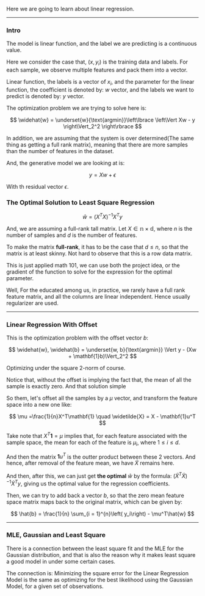 Here we are going to learn about linear regression. 


---
### **Intro**

The model is linear function, and the label we are predicting is a continuous value.

Here we consider the case that, $(x, y_i)$ is the training data and labels. For each sample, we observe multiple features and pack them into a vector. 

Linear function, the labels is a vector of $x_i$, and the parameter for the linear function, the coefficient is denoted by: $w$ vector, and the labels we want to predict is denoted by: $y$ vector. 

The optimization problem we are trying to solve here is: 

$$
\widehat{w} = 
\underset{w}{\text{argmin}}\left\lbrace
    \left\Vert
         Xw - y
    \right\Vert_2^2
\right\rbrace
$$

In addition, we are assuming that the system is over determined(The same thing as getting a full rank matrix), meaning that there are more samples than the number of features in the dataset. 

And, the generative model we are looking at is: 

$$
y = Xw + \epsilon
$$

With th residual vector $\epsilon$. 


### **The Optimal Solution to Least Square Regression**

$$
\widehat{w} = (X^TX)^{-1}X^Ty
$$

And, we are assuming a full-rank tall matrix. Let $X\in \mathbb{n\times d}$, where $n$ is the number of samples and $d$ is the number of features. 

To make the matrix **full-rank**, it has to be the case that $d \le n$, so that the matrix is at least skinny. Not hard to observe that this is a row data matrix. 

This is just applied math 101, we can use both the project idea, or the gradient of the function to solve for the expression for the optimal parameter. 

Well, For the educated among us, in practice, we rarely have a full rank feature matrix, and all the columns are linear independent. Hence usually regularizer are used. 

---
### **Linear Regression With Offset**

This is the optimization problem with the offset vector $b$: 

$$
\widehat{w}, \widehat{b} = 
\underset{w, b}{\text{argmin}} \Vert y - (Xw + \mathbf{1}b)\Vert_2^2
$$

Optimizing under the square 2-norm of course. 

Notice that, without the offset is implying the fact that, the mean of all the sample is exactly zero. And that solution simple

So them, let's offset all the samples by a $\mu$ vector, and transform the feature space into a new one like: 

$$
\mu =\frac{1}{n}X^T\mathbf{1} \quad \widetilde{X} = X - \mathbf{1}u^T 
$$

Take note that $X^T\mathbf{1}=\mu$ implies that, for each feature associated with the sample space, the mean for each of the feature is $\mu_i$, where $1 \le i \le d$. 

And then the matrix $\mathbf{1}u^T$ is the outter product between these 2 vectors. And hence, after removal of the feature mean, we have $\widetilde{X}$ remains here. 

And then, after this, we can just get **the optimal** $\hat{w}$ by the formula: $(\tilde{X}^T\tilde{X})^{-1}\tilde{X}^Ty$, giving us the optimal value for the regression coefficients. 

Then, we can try to add back a vector $b$, so that the zero mean feature space matrix maps back to the original matrix, which can be given by: 

$$
\hat{b} = \frac{1}{n} \sum_{i = 1}^{n}\left(
        y_i\right) - \mu^T\hat{w}
$$

---
### **MLE, Gaussian and Least Square**

There is a connection between the least square fit and the MLE for the Gaussian distribution, and that is also the reason why it makes least square a good model in under some certain cases.

The connection is: Minimizing the square error for the Linear Regression Model is the same as optimizing for the best likelihood using the Gaussian Model, for a given set of observations. 

